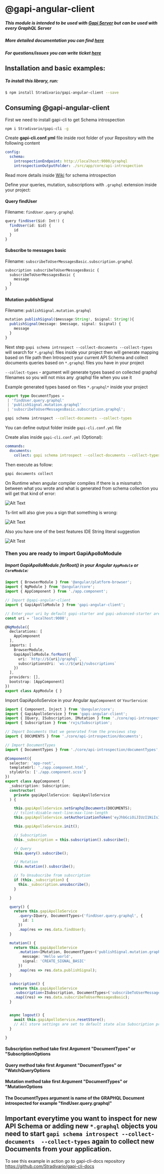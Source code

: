 # @gapi-angular-client

##### This module is intended to be used with [Gapi Server](https://github.com/Stradivario/gapi) but can be used with every GraphQL Server

##### More detailed documentation you can find [here](https://stradivario.github.io/gapi-angular-client/)

##### For questions/issues you can write ticket [here](http://gitlab.youvolio.com/gapi/gapi-angular-client/issues)

## Installation and basic examples:
##### To install this library, run:

```bash
$ npm install Stradivario/gapi-angular-client --save
```


## Consuming @gapi-angular-client


First we need to install gapi-cli to get Schema introspection

```bash
npm i Stradivario/gapi-cli -g
```

Create **gapi-cli.conf.yml** file inside root folder of your Repository with the following content

```yml
config:
  schema:
    introspectionEndpoint: http://localhost:9000/graphql
    introspectionOutputFolder: ./src/app/core/api-introspection
```
Read more details inside [Wiki](https://github.com/Stradivario/gapi-cli/wiki/schema) for schema introspection


Define your queries, mutation, subscriptions with `.graphql` extension inside your project:


#### Query findUser

Filename: `findUser.query.graphql`
```typescript
query findUser($id: Int!) {
  findUser(id: $id) {
    id
  }
}
```

#### Subscribe to messages basic

Filename: `subscribeToUserMessagesBasic.subscription.graphql`
```typescript
subscription subscribeToUserMessagesBasic {
  subscribeToUserMessagesBasic {
    message
  }
}
```

#### Mutation publishSignal
Filename: `publishSignal.mutation.graphql`
```typescript
mutation publishSignal($message:String!, $signal: String!){
  publishSignal(message: $message, signal: $signal) {
    message
  }
}
```

Next step `gapi schema introspect --collect-documents --collect-types` will search for `*.graphql` files inside your project then will generate mapping based on file path then
Introspect your current API Schema and collect documents queries based on `*.graphql` files you have in your project

`--collect-types` - argument will generate types based on collected graphql filenames so you will not miss any .graphql file when you use it

Example generated types based on files `*.graphql*` inside your project
```typescript
export type DocumentTypes =
 | 'findUser.query.graphql'
 | 'publishSignal.mutation.graphql'
 | 'subscribeToUserMessagesBasic.subscription.graphql';
```

```bash
gapi schema introspect --collect-documents --collect-types
```

You can define output folder inside `gapi-cli.conf.yml` file

Create alias inside `gapi-cli.conf.yml` (Optional):
```yml
commands:
  documents:
    collect: gapi schema introspect --collect-documents --collect-types
```

Then execute as follow:

```bash
gapi documents collect
```

On Runtime when angular compiler compiles if there is a missmatch between what you wrote and what is generated from schema collection you will get that kind of error:

 ![Alt Text](https://raw.githubusercontent.com/Stradivario/gapi-cli-docs/master/src/assets/images/angular-error.png)


Ts-lint will also give you a sign that something is wrong:

 ![Alt Text](https://raw.githubusercontent.com/Stradivario/gapi-cli-docs/master/src/assets/images/angular-compiler-error.png)

 Also you have one of the best features IDE String literal suggestion

 ![Alt Test](https://raw.githubusercontent.com/Stradivario/gapi-cli-docs/master/src/assets/images/ide-suggestion.png)

### Then you are ready to import GapiApolloModule
##### Import GapiApolloModule.forRoot() in your Angular `AppModule` or `CoreModule`:

```typescript
import { BrowserModule } from '@angular/platform-browser';
import { NgModule } from '@angular/core';
import { AppComponent } from './app.component';

// Import @gapi-angular-client
import { GapiApolloModule } from 'gapi-angular-client';

// Enter your uri by default gapi-starter and gapi-advanced-starter are using localhost:9000
const uri = 'localhost:9000';

@NgModule({
  declarations: [
    AppComponent
  ],
  imports: [
    BrowserModule,
    GapiApolloModule.forRoot({
      uri: `http://${uri}/graphql`,
      subscriptionsUri: `ws://${uri}/subscriptions`
    })
  ],
  providers: [],
  bootstrap: [AppComponent]
})
export class AppModule { }
```


Import GapiApolloService in your Angular `AppComponent` or `YourService`:


```typescript
import { Component, Inject } from '@angular/core';
import { GapiApolloService } from 'gapi-angular-client';
import { IQuery, ISubscription, IMutation } from './core/api-introspection';
import { Subscription } from 'rxjs/Subscription';

// Import Documents that we generated from the previews step
import { DOCUMENTS } from './core/api-introspection/documents';

// Import DocumentTypes
import { DocumentTypes } from './core/api-introspection/documentTypes';

@Component({
  selector: 'app-root',
  templateUrl: './app.component.html',
  styleUrls: ['./app.component.scss']
})
export class AppComponent {
  _subscription: Subscription;
  constructor(
    private gapiApolloService: GapiApolloService
  ) {

    this.gapiApolloService.setGraphqlDocuments(DOCUMENTS);
    // tslint:disable-next-line:max-line-length
    this.gapiApolloService.setAuthorizationToken('eyJhbGciOiJIUzI1NiIsInR5cCI6IkpXVCJ9.eyJlbWFpbCI6ImtyaXN0aXFuLnRhY2hldkBnbWFpbC5jb20iLCJpZCI6MSwic2NvcGUiOlsiQURNSU4iXSwiaWF0IjoxNTIwMjkxMzkyfQ.9hpIDPkSiGvjTmUEyg_R_izW-ra2RzzLbe3Uh3IFsZg');

    this.gapiApolloService.init();

    // Subscription
    this._subscription = this.subscription().subscribe();

    // Query
    this.query().subscribe();

    // Mutation
    this.mutation().subscribe();

    // To Unsubscribe from subscription
    if (this._subscription) {
      this._subscription.unsubscribe();
    }

  }

  query() {
    return this.gapiApolloService
      .query<IQuery, DocumentTypes>('findUser.query.graphql', {
        id: 1
      })
      .map(res => res.data.findUser);
  }

  mutation() {
    return this.gapiApolloService
      .mutation<IMutation, DocumentTypes>('publishSignal.mutation.graphql', {
        message: 'Hello world',
        signal: 'CREATE_SIGNAL_BASIC'
      })
      .map(res => res.data.publishSignal);
  }

  subscription() {
    return this.gapiApolloService
    .subscription<ISubscription, DocumentTypes>('subscribeToUserMessagesBasic.subscription.graphql')
    .map((res) => res.data.subscribeToUserMessagesBasic);
  }


  async logout() {
    await this.gapiApolloService.resetStore();
    // All store settings are set to default state also Subscription protocol is unsubscribed
  }

}


```


#### Subscription method take first Argument "DocumentTypes" or "SubscriptionOptions
#### Query method take first Argument "DocumentTypes" or "WatchQueryOptions
#### Mutation method take first Argument "DocumentTypes" or "MutationOptions
#### The DocumentTypes argument is name of the GRAPHQL Document introspected for example "findUser.query.graphql"
## Important everytime you want to inspect for new API Schema or adding new `*.graphql` objects you need to start `gapi schema introspect --collect-documents  --collect-types` again to collect new Documents from your application.
To see this example in action go to gapi-cli-docs repository https://github.com/Stradivario/gapi-cli-docs
